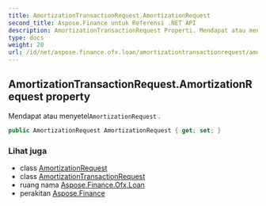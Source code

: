 ```yaml
---
title: AmortizationTransactionRequest.AmortizationRequest
second_title: Aspose.Finance untuk Referensi .NET API
description: AmortizationTransactionRequest Properti. Mendapat atau menyetelAmortizationRequest .
type: docs
weight: 20
url: /id/net/aspose.finance.ofx.loan/amortizationtransactionrequest/amortizationrequest/
---
```

## AmortizationTransactionRequest.AmortizationRequest property

Mendapat atau menyetel`AmortizationRequest` .

```csharp
public AmortizationRequest AmortizationRequest { get; set; }
```

### Lihat juga

* class [AmortizationRequest](../../amortizationrequest/)
* class [AmortizationTransactionRequest](../)
* ruang nama [Aspose.Finance.Ofx.Loan](../../amortizationtransactionrequest/)
* perakitan [Aspose.Finance](../../../)


